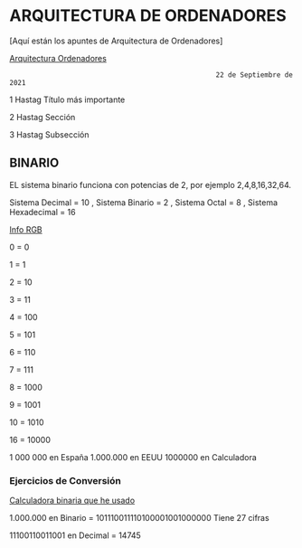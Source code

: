 # ARQUITECTURA DE ORDENADORES 

[Aquí están los apuntes de Arquitectura de Ordenadores]

[Arquitectura Ordenadores](https://grandecovian.es/FGC/files/D.%20Tecnolog%C3%ADa/TIC%20I/Arquitectura/Arquitectura%20de%20ordenadores.pdf)

                                                              
                                                       22 de Septiembre de 2021
 

1 Hastag Título  más importante

2 Hastag Sección

3 Hastag Subsección

## BINARIO

EL sistema binario funciona con potencias de 2, por ejemplo 2,4,8,16,32,64.

Sistema Decimal = 10 , Sistema Binario = 2 , Sistema Octal = 8 , Sistema Hexadecimal = 16

[Info RGB](https://es.wikipedia.org/wiki/RGB)

0 = 0

1 = 1

2 = 10

3 = 11

4 = 100

5 = 101

6 = 110

7 = 111

8 = 1000

9 = 1001

10 = 1010

16 = 10000



1 000 000 en España  1.000.000 en EEUU  1000000 en Calculadora 


### Ejercicios de Conversión


[Calculadora binaria que he usado](https://es.calcuworld.com/calculadoras-matematicas/calculadora-binaria/)

1.000.000 en Binario = 101110011110100001001000000 Tiene 27 cifras

11100110011001 en Decimal = 14745



